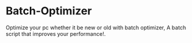 # Batch-Optimizer
Optimize your pc whether it be new or old with batch optimizer, A batch script that improves your performance!.
